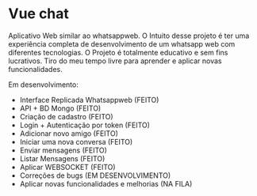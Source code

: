 # Vue chat
Aplicativo Web similar ao whatsappweb. O Intuito desse projeto é ter uma experiência completa de desenvolvimento de um whatsapp web com diferentes tecnologias. O Projeto é totalmente educativo e sem fins lucrativos. Tiro do meu tempo livre para aprender e aplicar novas funcionalidades.

Em desenvolvimento:
- Interface Replicada Whatsappweb (FEITO)
- API + BD Mongo (FEITO)
- Criação de cadastro (FEITO)
- Login + Autenticação por token (FEITO)
- Adicionar novo amigo (FEITO)
- Iniciar uma nova conversa (FEITO)
- Enviar mensagens (FEITO)
- Listar Mensagens (FEITO)
- Aplicar WEBSOCKET (FEITO)
- Correções de bugs (EM DESENVOLVIMENTO)
- Aplicar novas funcionalidades e melhorias (NA FILA)


